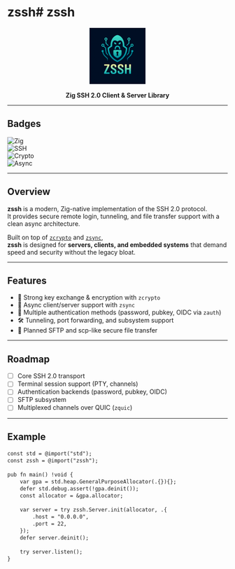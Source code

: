 # zssh# zssh

<div align="center">
  <img src="assets/icons/zssh.png" alt="zssh icon" width="128" height="128">

**Zig SSH 2.0 Client & Server Library**

</div>

---

## Badges

![Zig](https://img.shields.io/badge/Zig-v0.16-yellow?logo=zig)  
![SSH](https://img.shields.io/badge/Protocol-SSH2.0-orange?logo=gnometerminal)  
![Crypto](https://img.shields.io/badge/Crypto-zcrypto-green)  
![Async](https://img.shields.io/badge/Async-zsync-blue)  

---

## Overview

**zssh** is a modern, Zig-native implementation of the SSH 2.0 protocol.  
It provides secure remote login, tunneling, and file transfer support with a clean async architecture.

Built on top of [`zcrypto`](https://github.com/ghostkellz/zcrypto) and [`zsync`](https://github.com/ghostkellz/zsync),  
**zssh** is designed for **servers, clients, and embedded systems** that demand speed and security without the legacy bloat.

---

## Features

- 🔐 Strong key exchange & encryption with `zcrypto`  
- 📡 Async client/server support with `zsync`  
- 🧩 Multiple authentication methods (password, pubkey, OIDC via `zauth`)  
- 🛠️ Tunneling, port forwarding, and subsystem support  
- 📁 Planned SFTP and scp-like secure file transfer  

---

## Roadmap

- [ ] Core SSH 2.0 transport  
- [ ] Terminal session support (PTY, channels)  
- [ ] Authentication backends (password, pubkey, OIDC)  
- [ ] SFTP subsystem  
- [ ] Multiplexed channels over QUIC (`zquic`)  

---

## Example

```zig
const std = @import("std");
const zssh = @import("zssh");

pub fn main() !void {
    var gpa = std.heap.GeneralPurposeAllocator(.{}){};
    defer std.debug.assert(!gpa.deinit());
    const allocator = &gpa.allocator;

    var server = try zssh.Server.init(allocator, .{
        .host = "0.0.0.0",
        .port = 22,
    });
    defer server.deinit();

    try server.listen();
}

